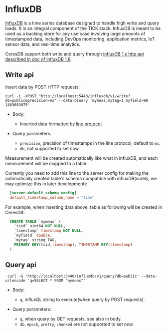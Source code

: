 # InfluxDB

[InfluxDB](https://www.influxdata.com/products/influxdb-overview/) is a time series database designed to handle high write and query loads. It is an integral component of the TICK stack. InfluxDB is meant to be used as a backing store for any use case involving large amounts of timestamped data, including DevOps monitoring, application metrics, IoT sensor data, and real-time analytics.

CeresDB support both write and query through [influxDB 1.x http api described in doc of influxDB 1.8](https://docs.influxdata.com/influxdb/v1.8/tools/api/#influxdb-1x-http-endpoints).

## Write api

Insert data by POST HTTP requests:

```shell
curl -i -XPOST "http://localhost:5440/influxdb/v1/write?db=public&precision=ms" --data-binary 'mymeas,mytag=1 myfield=90 1463683075'
```

- Body:

  - Inserted data formatted by [line protocol](https://docs.influxdata.com/influxdb/v1.8/concepts/glossary/#influxdb-line-protocol).

- Query parameters:
  
  - `precision`, precision of timestamps in the line protocol, default to `ms`.
  - `db`, not supported to set now.
  
Measurement will be created automatically like what in influxDB, and each measurement will be mapped to a table.

Currently you need to add this line to the server config for making the automatically created table's schema compatible with influxDB(surely, we may optimize this in later development):

```toml
  [server.default_schema_config]
  default_timestamp_column_name = "time"
```

For example, when inserting data above, table as following will be created in CeresDB:

```sql
  CREATE TABLE `mymeas` (
    `tsid` uint64 NOT NULL,
    `timestamp` timestamp NOT NULL,
    `myfield` double,
    `mytag` string TAG,
    PRIMARY KEY(tsid,timestamp), TIMESTAMP KEY(timestamp)
  )
```

## Query api

```shell
 curl -G 'http://localhost:5440/influxdb/v1/query?db=public' --data-urlencode 'q=SELECT * FROM "mymeas"'
```

- Body:
  
  - `q`, influxQL string to execute(when query by POST requests).

- Query parameters:

  - `q`, when query by GET requests, see also in body.
  - `db`, `epoch`, `pretty`, `chunked` are not supported to set now.
